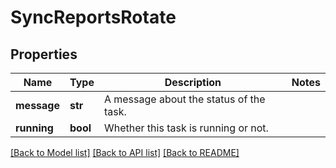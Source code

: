 # SyncReportsRotate

## Properties
Name | Type | Description | Notes
------------ | ------------- | ------------- | -------------
**message** | **str** | A message about the status of the task. | 
**running** | **bool** | Whether this task is running or not. | 

[[Back to Model list]](../README.md#documentation-for-models) [[Back to API list]](../README.md#documentation-for-api-endpoints) [[Back to README]](../README.md)


